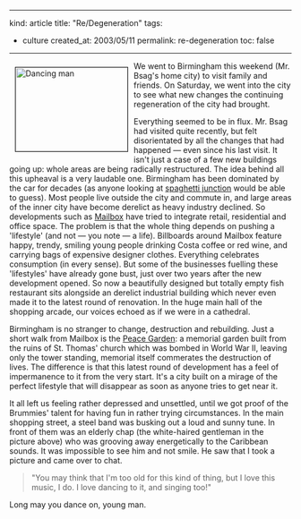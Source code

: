 -----
kind: article
title: "Re/Degeneration"
tags:
- culture
created_at: 2003/05/11
permalink: re-degeneration
toc: false
-----

<p><img src="http://www.rousette.org.uk/mt-static/blog/archives/images/dancing_man.jpg" alt="Dancing man" height="150" width="200" align="left" border="1" hspace="10" vspace="10" />We went to Birmingham this weekend (Mr. Bsag's home city) to visit family and friends. On Saturday, we went into the city to see what new changes the continuing regeneration of the city had brought.</p>

<p>Everything seemed to be in flux. Mr. Bsag had visited quite recently, but felt disorientated by all the changes that had happened &mdash; even since his last visit. It isn't just a case of a few new buildings going up: whole areas are being radically restructured. The idea behind all this upheaval is a very laudable one. Birmingham has been dominated by the car for decades (as anyone looking at <a href="http://www.birmingham-photos.co.uk/PB3/C4/PB3p56.htm">spaghetti junction</a> would be able to guess). Most people live outside the city and commute in, and large areas of the inner city have become derelict as heavy industry declined. So developments such as <a href="http://www.birminghamuk.com/BrumFoto/mailbox/mailbox.htm" title="Mailbox">Mailbox</a> have tried to integrate retail, residential and office space. The problem is that the whole thing depends on pushing a 'lifestyle' (and not &mdash; you note &mdash; a life). Billboards around Mailbox feature happy, trendy, smiling young people drinking Costa coffee or red wine, and carrying bags of expensive designer clothes. Everything celebrates consumption (in every sense). But some of the businesses fuelling these 'lifestyles' have already gone bust, just over two years after the new development opened. So now a beautifully designed but totally empty fish restaurant sits alongside an derelict industrial building which never even made it to the latest round of renovation. In the huge main hall of the shopping arcade, our voices echoed as if we were in a cathedral.</p>

<p>Birmingham is no stranger to change, destruction and rebuilding. Just a short walk from Mailbox is the <a href="http://www.bplphoto.co.uk/imagefiles/F23/pages/F23-015.html" title="Birmingham Picture Library">Peace Garden</a>: a memorial garden built from the ruins of St. Thomas' church which was bombed in World War II, leaving only the tower standing, memorial itself commerates the destruction of lives. The difference is that this latest round of development has a feel of impermanence to it from the very start. It's a city built on a mirage of the perfect lifestyle that will disappear as soon as anyone tries to get near it.</p>

<p>It all left us feeling rather depressed and unsettled, until we got proof of the Brummies' talent for having fun in rather trying circumstances. In the main shopping street, a steel band was busking out a loud and sunny tune. In front of them was an elderly chap (the white-haired gentleman in the picture above) who was grooving away energetically to the Caribbean sounds. It was impossible to see him and not smile. He saw that I took a picture and came over to chat.</p>

<blockquote>"You may think that I'm too old for this kind of thing, but I love this music, I do. I love dancing to it, and singing too!"</blockquote>

<p>Long may you dance on, young man.</p>


